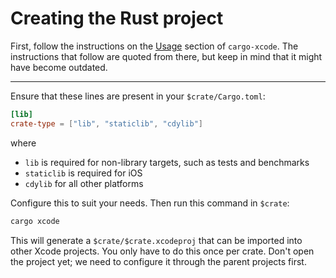 # Creating the Rust project

First, follow the instructions on the [Usage](https://gitlab.com/kornelski/cargo-xcode#usage)
section of `cargo-xcode`. The instructions that follow are quoted from there, but keep in mind
that it might have become outdated.

---

Ensure that these lines are present in your `$crate/Cargo.toml`:

```toml
[lib]
crate-type = ["lib", "staticlib", "cdylib"]
```

where

- `lib` is required for non-library targets, such as tests and benchmarks
- `staticlib` is required for iOS
- `cdylib` for all other platforms

Configure this to suit your needs. Then run this command in `$crate`:

```bash
cargo xcode
```

This will generate a `$crate/$crate.xcodeproj` that can be imported into other Xcode projects.
You only have to do this once per crate.
Don't open the project yet; we need to configure it through the parent projects first.

